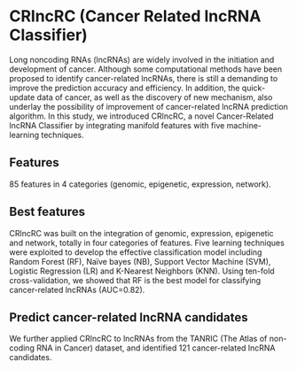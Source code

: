 # CRlncRC (Cancer Related lncRNA Classifier)

Long noncoding RNAs (lncRNAs) are widely involved in the initiation and development of cancer. Although some computational methods have been proposed to identify cancer-related lncRNAs, there is still a demanding to improve the prediction accuracy and efficiency. In addition, the quick-update data of cancer, as well as the discovery of new mechanism, also underlay the possibility of improvement of cancer-related lncRNA prediction algorithm. In this study, we introduced CRlncRC, a novel Cancer-Related lncRNA Classifier by integrating manifold features with five machine-learning techniques.

## Features

85 features in 4 categories (genomic, epigenetic, expression, network).

## Best features

CRlncRC was built on the integration of genomic, expression, epigenetic and network, totally in four categories of features. Five learning techniques were exploited to develop the effective classification model including Random Forest (RF), Naïve bayes (NB), Support Vector Machine (SVM), Logistic Regression (LR) and K-Nearest Neighbors (KNN). Using ten-fold cross-validation, we showed that RF is the best model for classifying cancer-related lncRNAs (AUC=0.82).

## Predict cancer-related lncRNA candidates

We further applied CRlncRC to lncRNAs from the TANRIC (The Atlas of non-coding RNA in Cancer) dataset, and identified 121 cancer-related lncRNA candidates.